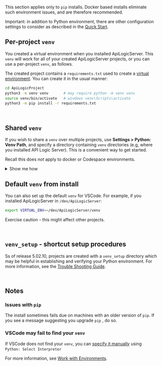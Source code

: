 This section applies only to `pip` installs.  Docker based installs eliminate such environment issues, and are therefore recommended.

Important: in addition to Python environment, there are other configuration settings to consider as described in the [Quick Start](../IDE-Execute).

## Per-project `venv`

You created a virtual environment when you installed ApiLogicServer.  This ```venv``` will work for all of your created ApiLogicServer projects, or you can use a per-project ```venv```, as follows.

The created project contains a ```requirements.txt``` used to create a [virtual environment](https://docs.python.org/3/library/venv.html).
You can create it in the usual manner:

```sh
cd ApiLogicProject
python3 -m venv venv       # may require python -m venv venv
source venv/bin/activate   # windows venv\Scripts\activate
python3 -m pip install -r requirements.txt
```
&nbsp;

## Shared `venv`

If you wish to share a `venv` over multiple projects, use __Settings > Python: Venv Path__, and specify a directory containing `venv` directories (e.g, where you installed API Logic Server).  This is a convenient way to get started.

Recall this does _not_ apply to docker or Codespace environments.  


<details markdown>

<summary> Show me how </summary>

&nbsp;

A typical way to install API Logic Server is to create a directory called `ApiLogicServer`, and create a `venv` inside it, like this:

```bash title="Install API Logic Server in a Virtual Environment"
python -m venv venv                  # may require python3 -m venv venv
venv\Scripts\activate                # mac/linux: source venv/bin/activate
python -m pip install ApiLogicServer
```

&nbsp;

The resultant directory structure:

![Installed venv](images/tutorial/setup/install-dirs.png)

This `venv` can be re-used by defining a global path in your `Python: venv` setting:

![Settings to define global venv](images/tutorial/setup/settings-python-venv.png)

Then, choose this `venv` with `select interpreter` (you sometimes have to open a Python file):

![Select global venv](images/tutorial/setup/select-interpreter.png)

</details>


## Default `venv` from install

You can also set up the default `venv` for VSCode.  For example, if you installed ApiLogicServer in `/dev/ApiLogicServer`:

```bash
export VIRTUAL_ENV=~/dev/ApiLogicServer/venv
```
Exercise caution - this might affect other projects.

&nbsp;

## `venv_setup` - shortcut setup procedures

Ss of release 5.02.10, projects are created with a `venv_setup` directory which may be helpful in establishing and verifying your Python environment.  For more information, see the [Trouble Shooting Guide](../Troubleshooting#ide-issues).

&nbsp;

## Notes

### Issues with `pip`

The install sometimes fails due on machines with an older version of `pip`.  If you see a message suggesting you upgrade  `pip` , do so.

### VSCode may fail to find your `venv`

If VSCode does not find your `venv`, you can [specify it manually](https://code.visualstudio.com/docs/python/environments#_manually-specify-an-interpreter) using `Python: Select Interpreter`

For more information, see [Work with Environments](https://code.visualstudio.com/docs/python/environments#_work-with-environments).